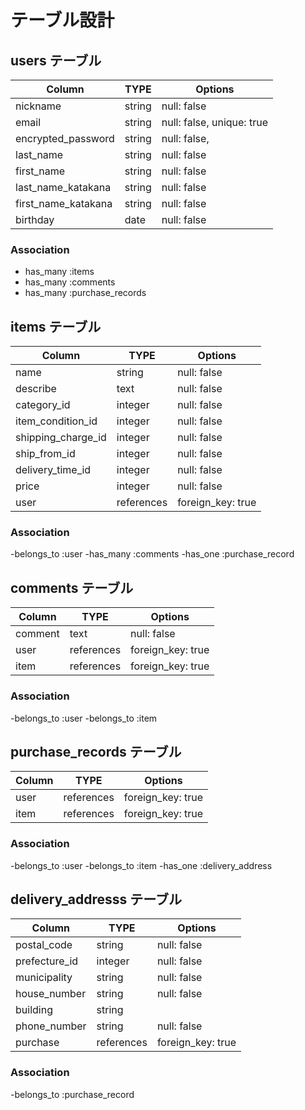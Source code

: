 # テーブル設計

## users テーブル

| Column               | TYPE    | Options                   |
| -------------------- | ------- | ------------------------- |
| nickname             | string  | null: false               |
| email                | string  | null: false, unique: true |
| encrypted_password   | string  | null: false,              |
| last_name            | string  | null: false               |
| first_name           | string  | null: false               |
| last_name_katakana   | string  | null: false               | 
| first_name_katakana  | string  | null: false               |
| birthday             | date    | null: false               |

### Association

- has_many :items
- has_many :comments
- has_many :purchase_records

## items テーブル

| Column             | TYPE       | Options           |
| ------------------ | ---------- | ----------------- |
| name               | string     | null: false       |
| describe           | text       | null: false       | 
| category_id        | integer    | null: false       |
| item_condition_id  | integer    | null: false       |
| shipping_charge_id | integer    | null: false       |
| ship_from_id       | integer    | null: false       |
| delivery_time_id   | integer    | null: false       |
| price              | integer    | null: false       |
| user               | references | foreign_key: true |

### Association

-belongs_to :user
-has_many :comments
-has_one :purchase_record

## comments テーブル

| Column            | TYPE       | Options           |
| ----------------- | ---------- | ----------------- |
| comment           | text       | null: false       |
| user              | references | foreign_key: true |
| item              | references | foreign_key: true |

### Association

-belongs_to :user
-belongs_to :item

## purchase_records テーブル

| Column | TYPE       | Options           |
| ------ | ---------- | ----------------- |
| user   | references | foreign_key: true |
| item   | references | foreign_key: true |

### Association
-belongs_to :user
-belongs_to :item
-has_one :delivery_address

## delivery_addresss テーブル

| Column        | TYPE       | Options           |
| ------------- | ---------- | ----------------- |
| postal_code   | string     | null: false       |
| prefecture_id | integer    | null: false       |
| municipality  | string     | null: false       |
| house_number  | string     | null: false       |
| building      | string     |                   |
| phone_number  | string     | null: false       |
| purchase      | references | foreign_key: true |

### Association
-belongs_to :purchase_record
